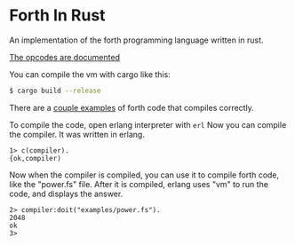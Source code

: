 # Forth In Rust

An implementation of the forth programming language written in rust.

[The opcodes are documented](opcodes.md)

You can compile the vm with cargo like this:

```sh
$ cargo build --release
```

There are a [couple examples](examples) of forth code that compiles correctly.

To compile the code, open erlang interpreter with `erl`
Now you can compile the compiler. It was written in erlang.

```
1> c(compiler).
{ok,compiler)
```

Now when the compiler is compiled, you can use it to compile forth code, like the "power.fs" file.
After it is compiled, erlang uses "vm" to run the code, and displays the answer.

```
2> compiler:doit("examples/power.fs").
2048
ok
3>
```
